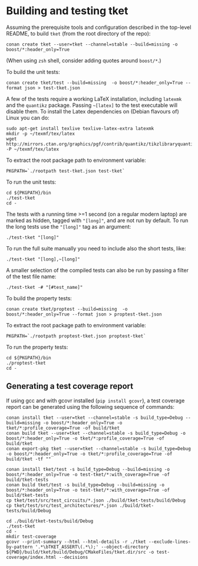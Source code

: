 # Building and testing tket

Assuming the prerequisite tools and configuration described in the top-level
README, to build `tket` (from the root directory of the repo):

```shell
conan create tket --user=tket --channel=stable --build=missing -o boost/*:header_only=True
```

(When using `zsh` shell, consider adding quotes around `boost/*`.)

To build the unit tests:

```shell
conan create tket/test --build=missing  -o boost/*:header_only=True --format json > test-tket.json
```

A few of the tests require a working LaTeX installation, including `latexmk` and
the `quantikz` package. Passing `~[latex]` to the test executable will disable
them. To install the Latex dependencies on (Debian flavours of) Linux you can
do:

```shell
sudo apt-get install texlive texlive-latex-extra latexmk
mkdir -p ~/texmf/tex/latex
wget http://mirrors.ctan.org/graphics/pgf/contrib/quantikz/tikzlibraryquantikz.code.tex -P ~/texmf/tex/latex
```

To extract the root package path to environment variable:

```shell
PKGPATH=`./rootpath test-tket.json test-tket`
```

To run the unit tests:

```shell
cd ${PKGPATH}/bin
./test-tket
cd -
```

The tests with a running time >=1 second (on a regular modern laptop) are marked
as hidden, tagged with `"[long]"`, and are not run by default. To run the long
tests use the `"[long]"` tag as an argument:

```shell
./test-tket "[long]"
```

To run the full suite manually you need to include also the short tests, like:

```shell
./test-tket "[long],~[long]"
```

A smaller selection of the compiled tests can also be run by passing a filter of
the test file name:

```shell
./test-tket -# "[#test_name]"
```


To build the property tests:

```shell
conan create tket/proptest --build=missing  -o boost/*:header_only=True --format json > proptest-tket.json
```

To extract the root package path to environment variable:

```shell
PKGPATH=`./rootpath proptest-tket.json proptest-tket`
```

To run the property tests:

```shell
cd ${PKGPATH}/bin
./proptest-tket
cd -
```

## Generating a test coverage report

If using gcc and with gcovr installed (`pip install gcovr`), a test coverage
report can be generated using the following sequence of commands:

```shell
conan install tket --user=tket --channel=stable -s build_type=Debug --build=missing -o boost/*:header_only=True -o tket/*:profile_coverage=True -of build/tket
conan build tket --user=tket --channel=stable -s build_type=Debug -o boost/*:header_only=True -o tket/*:profile_coverage=True -of build/tket
conan export-pkg tket --user=tket --channel=stable -s build_type=Debug -o boost/*:header_only=True -o tket/*:profile_coverage=True -of build/tket -tf ""

conan install tket/test -s build_type=Debug --build=missing -o boost/*:header_only=True -o test-tket/*:with_coverage=True -of build/tket-tests
conan build tket/test -s build_type=Debug --build=missing -o boost/*:header_only=True -o test-tket/*:with_coverage=True -of build/tket-tests
cp tket/test/src/test_circuits/*.json ./build/tket-tests/build/Debug
cp tket/test/src/test_architectures/*.json ./build/tket-tests/build/Debug

cd ./build/tket-tests/build/Debug
./test-tket
cd -
mkdir test-coverage
gcovr --print-summary --html --html-details -r ./tket --exclude-lines-by-pattern '.*\bTKET_ASSERT\(.*\);' --object-directory ${PWD}/build/tket/build/Debug/CMakeFiles/tket.dir/src -o test-coverage/index.html --decisions
```
